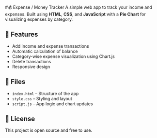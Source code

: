 #💰 Expense / Money Tracker
A simple web app to track your income and expenses. Built using **HTML**, **CSS**, and **JavaScript** with a **Pie Chart** for visualizing expenses by category.

## 🚀 Features
- Add income and expense transactions
- Automatic calculation of balance
- Category-wise expense visualization using Chart.js
- Delete transactions
- Responsive design

## 📂 Files
- `index.html` – Structure of the app
- `style.css` – Styling and layout
- `script.js` – App logic and chart updates

## 📜 License
This project is open source and free to use.

